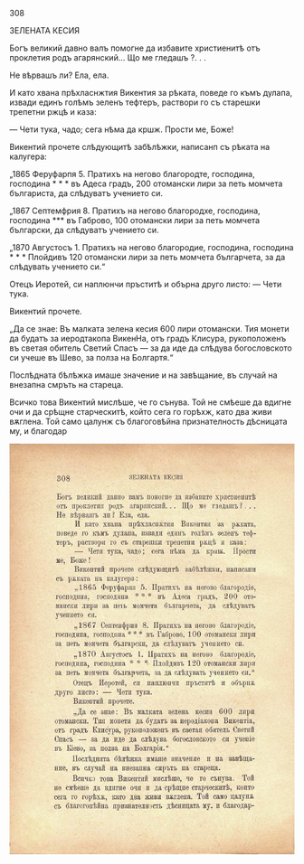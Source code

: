 ﻿308

ЗЕЛЕНАТА КЕСИЯ

Богъ великий давно валъ помогне да избавите христиенитѣ отъ проклетия родъ агарянский... Що ме гледашъ ?. . .

Не вѣрвашъ ли? Ела, ела.

И като хвана прѣхласнжтия Викентия за рѣката, поведе го къмъ дулапа, извади единъ голѣмъ зеленъ тефтеръ, раствори го съ старешки трепетни ржцѣ и каза:

— Чети тука, чадо; сега нѣма да кршж. Прости ме, Боже!

Викентий прочете слѣдующитѣ забѣлѣжки, написанп съ рѣката на калугера:

„1865 Феруфарпя 5. Пратихъ на негово благородте, господина, господина * * * въ Адеса градъ, 200 отомански лири за петь момчета българиста, да слѣдуватъ учението си.

„1867 Септемфрия 8. Пратихъ на негово благородхе, господина, господина *** въ Габрово, 100 отомански лири за петь момчета български, да слѣдуватъ учението си.

„1870 Августосъ 1. Пратихъ на негово благородие, господина, господина * * * Плойдивъ 120 отомански лири за петь момчета българчета, за да слѣдувать учението си.“

Отецъ Иеротей, си наплюнчи пръститѣ и обърна друго листо: — Чети тука.

Викентий прочете.

„Да се знае: Въ малката зелена кесия 600 лири отомански. Тия монети да будатъ за иеродтакопа ВикенНа, отъ градъ Клисура, рукоположенъ въ светая обитель Светий Спасъ — за да иде да слѣдува богословското си учеше въ Шево, за полза на Болгартя.“

Послѣдната бѣлѣжка имаше значение и на завѣщание, въ случай на внезапна смръть на стареца.

Всичко това Викентий мислѣше, че го сънува. Той не смѣеше да вдигне очи и да срѣщне старческитѣ, който сега го горѣхж, като два живи вѫглена. Той само цалунж съ благоговѣйна признателность дѣсницата му, и благодар

![original](images/347.jpg)

